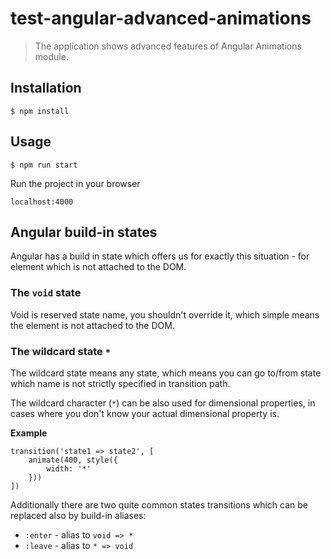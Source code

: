 # test-angular-advanced-animations

> The application shows advanced features of Angular Animations module.

## Installation

```
$ npm install
```

## Usage

```
$ npm run start
```

Run the project in your browser

```
localhost:4000
```

## Angular build-in states

Angular has a build in state which offers us for exactly this situation - for element which is not attached to the DOM.

### The `void` state

Void is reserved state name, you shouldn't override it, which simple means the element is not attached to the DOM.

### The wildcard state `*`

The wildcard state means any state, which means you can go to/from state which name is not strictly specified in transition path.

The wildcard character (`*`) can be also used for dimensional properties, in cases where you don't know your actual dimensional property is.

**Example**

```
transition('state1 => state2', [
    animate(400, style({
        width: '*'
    }))
])
```

Additionally there are two quite common states transitions which can be replaced also by build-in aliases:

* `:enter` - alias to `void => *`
* `:leave` - alias to `* => void`
